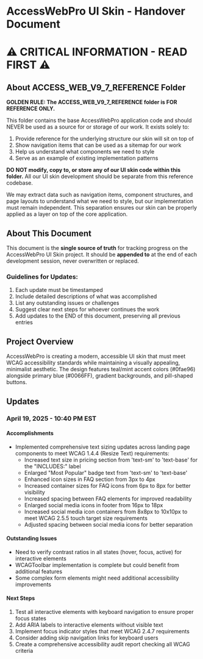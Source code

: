 # AccessWebPro UI Skin - Handover Document

# ⚠️ CRITICAL INFORMATION - READ FIRST ⚠️

## About ACCESS_WEB_V9_7_REFERENCE Folder

**GOLDEN RULE: The ACCESS_WEB_V9_7_REFERENCE folder is FOR REFERENCE ONLY.**

This folder contains the base AccessWebPro application code and should NEVER be used as a source for or storage of our work. It exists solely to:

1. Provide reference for the underlying structure our skin will sit on top of
2. Show navigation items that can be used as a sitemap for our work
3. Help us understand what components we need to style
4. Serve as an example of existing implementation patterns

**DO NOT modify, copy to, or store any of our UI skin code within this folder.** All our UI skin development should be separate from this reference codebase.

We may extract data such as navigation items, component structures, and page layouts to understand what we need to style, but our implementation must remain independent. This separation ensures our skin can be properly applied as a layer on top of the core application.

## About This Document

This document is the **single source of truth** for tracking progress on the AccessWebPro UI Skin project. It should be **appended to** at the end of each development session, never overwritten or replaced.

### Guidelines for Updates:
1. Each update must be timestamped
2. Include detailed descriptions of what was accomplished
3. List any outstanding issues or challenges
4. Suggest clear next steps for whoever continues the work
5. Add updates to the END of this document, preserving all previous entries

## Project Overview

AccessWebPro is creating a modern, accessible UI skin that must meet WCAG accessibility standards while maintaining a visually appealing, minimalist aesthetic. The design features teal/mint accent colors (#0fae96) alongside primary blue (#0066FF), gradient backgrounds, and pill-shaped buttons.

## Updates

### April 19, 2025 - 10:40 PM EST

#### Accomplishments
- Implemented comprehensive text sizing updates across landing page components to meet WCAG 1.4.4 (Resize Text) requirements:
  - Increased text size in pricing section from 'text-sm' to 'text-base' for the "INCLUDES:" label
  - Enlarged "Most Popular" badge text from 'text-sm' to 'text-base'
  - Enhanced icon sizes in FAQ section from 3px to 4px
  - Increased container sizes for FAQ icons from 6px to 8px for better visibility
  - Increased spacing between FAQ elements for improved readability
  - Enlarged social media icons in footer from 16px to 18px
  - Increased social media icon containers from 8x8px to 10x10px to meet WCAG 2.5.5 touch target size requirements
  - Adjusted spacing between social media icons for better separation

#### Outstanding Issues
- Need to verify contrast ratios in all states (hover, focus, active) for interactive elements
- WCAGToolbar implementation is complete but could benefit from additional features
- Some complex form elements might need additional accessibility improvements

#### Next Steps
1. Test all interactive elements with keyboard navigation to ensure proper focus states
2. Add ARIA labels to interactive elements without visible text
3. Implement focus indicator styles that meet WCAG 2.4.7 requirements
4. Consider adding skip navigation links for keyboard users
5. Create a comprehensive accessibility audit report checking all WCAG criteria
